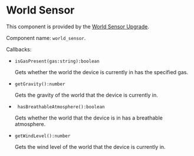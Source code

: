 # World Sensor

This component is provided by the
[World Sensor Upgrade](/item/world_sensor_upgrade).

Component name: `world_sensor`.

Callbacks:

- `isGasPresent(gas:string):boolean`

    Gets whether the world the device is currently in has the specified
    gas.

- `getGravity():number`

    Gets the gravity of the world that the device is currently in.

- ` hasBreathableAtmosphere():boolean`

    Gets whether the world that the device is in has a breathable
    atmosphere.

- `getWindLevel():number`

    Gets the wind level of the world that the device is currently in.